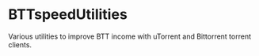 # BTTspeedUtilities
Various utilities to improve BTT income with uTorrent and Bittorrent torrent clients.
